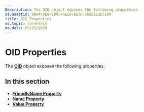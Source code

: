 ```yaml
---
Description: The OID object exposes the following properties.
ms.assetid: 8864F8E0-7B05-4EC8-887F-952EB23B71A0
title: OID Properties
ms.topic: reference
ms.date: 05/31/2018
---
```


# OID Properties

The [**OID**](oid.md) object exposes the following properties.

## In this section

-   [**FriendlyName Property**](oid-friendlyname.md)
-   [**Name Property**](oid-name.md)
-   [**Value Property**](oid-value.md)

 

 



